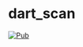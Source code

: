 # dart_scan
[![Pub](https://img.shields.io/pub/v/dart_scan.svg)](https://pub.dartlang.org/packages/dart_scan)
